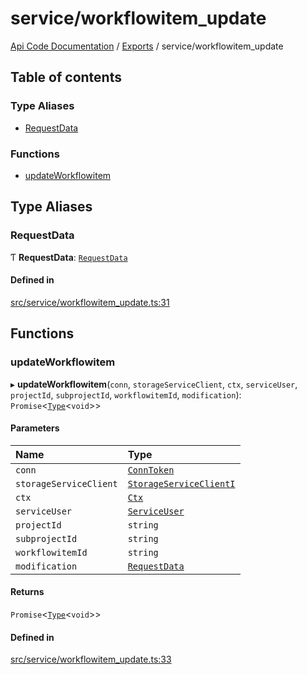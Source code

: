 # service/workflowitem\_update
 
[Api Code Documentation](../README.md) / [Exports](../modules.md) / service/workflowitem\_update

## Table of contents

### Type Aliases

- [RequestData](service_workflowitem_update.md#requestdata)

### Functions

- [updateWorkflowitem](service_workflowitem_update.md#updateworkflowitem)

## Type Aliases

### RequestData

Ƭ **RequestData**: [`RequestData`](../interfaces/service_domain_workflow_workflowitem_update.RequestData.md)

#### Defined in

[src/service/workflowitem_update.ts:31](https://github.com/openkfw/TruBudget/blob/2e83742/api/src/service/workflowitem_update.ts#L31)

## Functions

### updateWorkflowitem

▸ **updateWorkflowitem**(`conn`, `storageServiceClient`, `ctx`, `serviceUser`, `projectId`, `subprojectId`, `workflowitemId`, `modification`): `Promise`\<[`Type`](result.md#type)\<`void`\>\>

#### Parameters

| Name | Type |
| :------ | :------ |
| `conn` | [`ConnToken`](service_conn.md#conntoken) |
| `storageServiceClient` | [`StorageServiceClientI`](../interfaces/service_Client_storage_service_h.StorageServiceClientI.md) |
| `ctx` | [`Ctx`](../interfaces/lib_ctx.Ctx.md) |
| `serviceUser` | [`ServiceUser`](../interfaces/service_domain_organization_service_user.ServiceUser.md) |
| `projectId` | `string` |
| `subprojectId` | `string` |
| `workflowitemId` | `string` |
| `modification` | [`RequestData`](../interfaces/service_domain_workflow_workflowitem_update.RequestData.md) |

#### Returns

`Promise`\<[`Type`](result.md#type)\<`void`\>\>

#### Defined in

[src/service/workflowitem_update.ts:33](https://github.com/openkfw/TruBudget/blob/2e83742/api/src/service/workflowitem_update.ts#L33)
